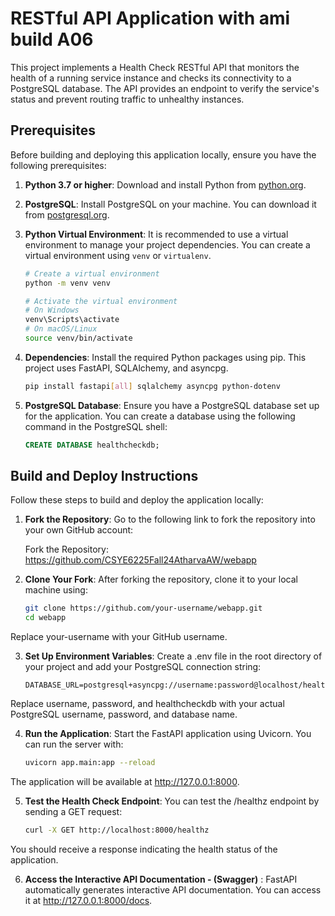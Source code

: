 # RESTful API Application with ami build A06

This project implements a Health Check RESTful API that monitors the health of a running service instance and checks its connectivity to a PostgreSQL database. The API provides an endpoint to verify the service's status and prevent routing traffic to unhealthy instances.

## Prerequisites

Before building and deploying this application locally, ensure you have the following prerequisites:

1. **Python 3.7 or higher**: Download and install Python from [python.org](https://www.python.org/downloads/).

2. **PostgreSQL**: Install PostgreSQL on your machine. You can download it from [postgresql.org](https://www.postgresql.org/download/).

3. **Python Virtual Environment**: It is recommended to use a virtual environment to manage your project dependencies. You can create a virtual environment using `venv` or `virtualenv`.

   ```bash
   # Create a virtual environment
   python -m venv venv

   # Activate the virtual environment
   # On Windows
   venv\Scripts\activate
   # On macOS/Linux
   source venv/bin/activate
4. **Dependencies**: Install the required Python packages using pip. This project uses FastAPI, SQLAlchemy, and asyncpg.

    ```bash
    pip install fastapi[all] sqlalchemy asyncpg python-dotenv
5. **PostgreSQL Database**: Ensure you have a PostgreSQL database set up for the application. You can create a database using the following command in the PostgreSQL shell:

    ```sql
    CREATE DATABASE healthcheckdb;
## Build and Deploy Instructions

Follow these steps to build and deploy the application locally:

1. **Fork the Repository**: Go to the following link to fork the repository into your own GitHub account:

    Fork the Repository: https://github.com/CSYE6225Fall24AtharvaAW/webapp
2. **Clone Your Fork**: After forking the repository, clone it to your local machine using:

    ```bash
    git clone https://github.com/your-username/webapp.git
    cd webapp
Replace your-username with your GitHub username.

3. **Set Up Environment Variables**: Create a .env file in the root directory of your project and add your PostgreSQL connection string:

    ```plaintext
    DATABASE_URL=postgresql+asyncpg://username:password@localhost/healthcheckdb
Replace username, password, and healthcheckdb with your actual PostgreSQL username, password, and database name.

4. **Run the Application**: Start the FastAPI application using Uvicorn. You can run the server with:

    ```bash
    uvicorn app.main:app --reload
The application will be available at http://127.0.0.1:8000.

5. **Test the Health Check Endpoint**: You can test the /healthz endpoint by sending a GET request:

    ```bash
    curl -X GET http://localhost:8000/healthz
You should receive a response indicating the health status of the application.

6. **Access the Interactive API Documentation - (Swagger)** : FastAPI automatically generates interactive API documentation. You can access it at http://127.0.0.1:8000/docs.
